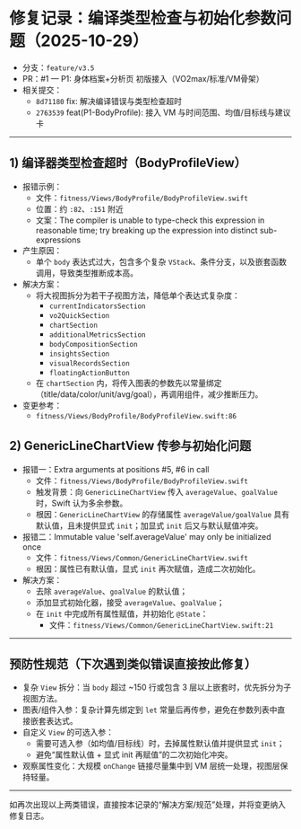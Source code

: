# 修复记录：编译类型检查与初始化参数问题（2025-10-29）

- 分支：`feature/v3.5`
- PR：#1 — P1: 身体档案+分析页 初版接入（VO2max/标准/VM骨架）
- 相关提交：
  - `8d71180` fix: 解决编译错误与类型检查超时
  - `2763539` feat(P1-BodyProfile): 接入 VM 与时间范围、均值/目标线与建议卡

---

## 1) 编译器类型检查超时（BodyProfileView）
- 报错示例：
  - 文件：`fitness/Views/BodyProfile/BodyProfileView.swift`
  - 位置：约 `:82`、`:151` 附近
  - 文案：The compiler is unable to type-check this expression in reasonable time; try breaking up the expression into distinct sub-expressions
- 产生原因：
  - 单个 `body` 表达式过大，包含多个复杂 `VStack`、条件分支，以及嵌套函数调用，导致类型推断成本高。
- 解决方案：
  - 将大视图拆分为若干子视图方法，降低单个表达式复杂度：
    - `currentIndicatorsSection`
    - `vo2QuickSection`
    - `chartSection`
    - `additionalMetricsSection`
    - `bodyCompositionSection`
    - `insightsSection`
    - `visualRecordsSection`
    - `floatingActionButton`
  - 在 `chartSection` 内，将传入图表的参数先以常量绑定（title/data/color/unit/avg/goal），再调用组件，减少推断压力。
- 变更参考：
  - `fitness/Views/BodyProfile/BodyProfileView.swift:86`

## 2) GenericLineChartView 传参与初始化问题
- 报错一：Extra arguments at positions #5, #6 in call
  - 文件：`fitness/Views/BodyProfile/BodyProfileView.swift`
  - 触发背景：向 `GenericLineChartView` 传入 `averageValue`、`goalValue` 时，Swift 认为多余参数。
  - 根因：`GenericLineChartView` 的存储属性 `averageValue/goalValue` 具有默认值，且未提供显式 `init`；加显式 `init` 后又与默认赋值冲突。
- 报错二：Immutable value 'self.averageValue' may only be initialized once
  - 文件：`fitness/Views/Common/GenericLineChartView.swift`
  - 根因：属性已有默认值，显式 `init` 再次赋值，造成二次初始化。
- 解决方案：
  - 去除 `averageValue`、`goalValue` 的默认值；
  - 添加显式初始化器，接受 `averageValue`、`goalValue`；
  - 在 `init` 中完成所有属性赋值，并初始化 `@State`：
    - 文件：`fitness/Views/Common/GenericLineChartView.swift:21`

---

## 预防性规范（下次遇到类似错误直接按此修复）
- 复杂 `View` 拆分：当 `body` 超过 ~150 行或包含 3 层以上嵌套时，优先拆分为子视图方法。
- 图表/组件入参：复杂计算先绑定到 `let` 常量后再传参，避免在参数列表中直接嵌套表达式。
- 自定义 `View` 的可选入参：
  - 需要可选入参（如均值/目标线）时，去掉属性默认值并提供显式 `init`；
  - 避免“属性默认值 + 显式 init 再赋值”的二次初始化冲突。
- 观察属性变化：大规模 `onChange` 链接尽量集中到 VM 层统一处理，视图层保持轻量。

---

如再次出现以上两类错误，直接按本记录的“解决方案/规范”处理，并将变更纳入修复日志。


